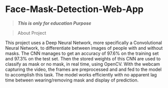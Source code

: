# Face-Mask-Detection-Web-App
>***This is only for education Purpose*** 

> About Project

This project uses a Deep Neural Network, more specifically a Convolutional Neural Network, to differentiate between images of people with and without masks. The CNN manages to get an accuracy of 97.6% on the training set and 97.3% on the test set. Then the stored weights of this CNN are used to classify as mask or no mask, in real time, using OpenCV. With the webcam capturing the video, the frames are preprocessed and and fed to the model to accomplish this task. The model works efficiently with no apparent lag time between wearing/removing mask and display of prediction.

